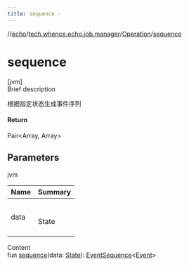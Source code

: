 ```yaml
---
title: sequence -
---
```

//[echo](../../index.md)/[tech.whence.echo.job.manager](../index.md)/[Operation](index.md)/[sequence](sequence.md)



# sequence  
[jvm]  
Brief description  


根据指定状态生成事件序列



#### Return  


Pair<Array<Event>, Array<Event>>



## Parameters  
  
jvm  
  
|  Name|  Summary| 
|---|---|
| data| <br><br>State<br><br>
  
  
Content  
fun [sequence](sequence.md)(data: [State](../../tech.whence.echo.job.manager.state/-state/index.md)): [EventSequence](../../tech.whence.echo.event/-event-sequence/index.md)<[Event](../-event/index.md)>  



